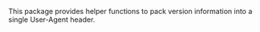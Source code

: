 This package provides helper functions to pack version information into a single User-Agent header.

